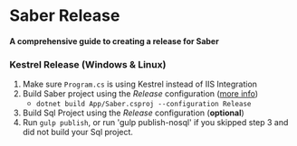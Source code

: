 # Saber Release
#### A comprehensive guide to creating a release for Saber

### Kestrel Release (Windows & Linux)
1. Make sure `Program.cs` is using Kestrel instead of IIS Integration
2. Build Saber project using the *Release* configuration ([more info](https://docs.microsoft.com/en-us/dotnet/core/tools/dotnet-build]))
	* `dotnet build App/Saber.csproj --configuration Release`
3. Build Sql Project using the *Release* configuration (**optional**)
4. Run `gulp publish`, or run 'gulp publish-nosql' if you skipped step 3 and did not build your Sql project.

